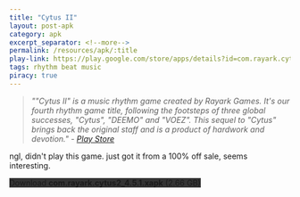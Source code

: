 ```yaml
---
title: "Cytus II"
layout: post-apk
category: apk
excerpt_separator: <!--more-->
permalink: /resources/apk/:title
play-link: https://play.google.com/store/apps/details?id=com.rayark.cytus2
tags: rhythm beat music
piracy: true
---
```


> _""Cytus II" is a music rhythm game created by Rayark Games. It's our fourth rhythm game title, following the footsteps of three global successes, "Cytus", "DEEMO" and "VOEZ". This sequel to "Cytus" brings back the original staff and is a product of hardwork and devotion." - <a href="https://play.google.com/store/apps/details?id=com.rayark.cytus2" target="_blank">Play Store</a>_

ngl, didn't play this game. just got it from a 100% off sale, seems interesting.

<div class="text-center">
    <!-- <a class="btn btn-dark btn-block w-100" onclick='apk("com.rayark.cytus2_4.5.1.part1.rar")' style="text-decoration: none; background-color: #333;"> Download <b>com.rayark.cytus2_4.5.1.part1.rar</b> (1.95 GB)</a><br>
    <a class="btn btn-dark btn-block w-100" onclick='apk("com.rayark.cytus2_4.5.1.part2.rar")' style="text-decoration: none; background-color: #333;"> Download <b>com.rayark.cytus2_4.5.1.part2.rar</b> (719 MB)</a><br> -->
    <!-- <a class="btn btn-dark btn-block w-100" onclick='window.open("https://arifhamed.com/tools/mediafire-direct-dl?dl=https://www.mediafire.com/file/q5kw59t9rh8al83/com.rayark.cytus2_4.5.1.xapk/file", "_self")' style="text-decoration: none; background-color: #333;"> Download <b>com.rayark.cytus2_4.5.1.xapk</b> (2.66 GB)</a> -->
    <a class="btn btn-dark btn-block w-100" onclick='window.open("https://drive.google.com/uc?export=download&id=1-Ky-nwKHchyMqA6HKCDkq2AMi-gPP9jc", "_self")' style="text-decoration: none; background-color: #333;"> Download <b>com.rayark.cytus2_4.5.1.xapk</b> (2.66 GB)</a>
</div>
